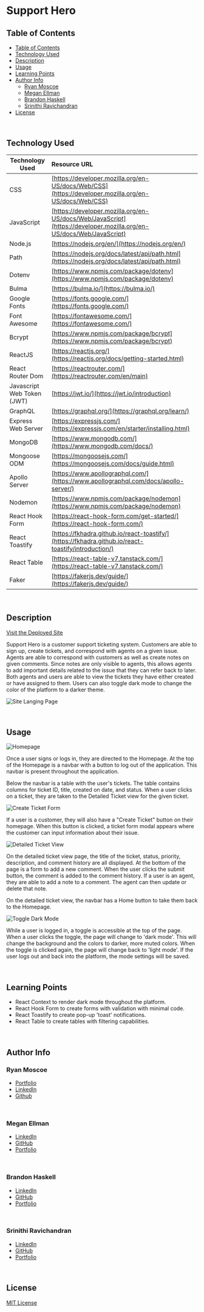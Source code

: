 # Support Hero
## Table of Contents
- [Table of Contents](#table-of-contents)
- [Technology Used](#technology-used)
- [Description](#description)
- [Usage](#usage)
- [Learning Points](#learning-points)
- [Author Info](#author-info)
  - [Ryan Moscoe](#ryan-moscoe)
  - [Megan Ellman](#megan-ellman)
  - [Brandon Haskell](#brandon-haskell)
  - [Srinithi Ravichandran](#srinithi-ravichandran)
- [License](#license)

<br />

## Technology Used

| Technology Used         | Resource URL           | 
| ------------- |:-------------| 
| CSS     | [https://developer.mozilla.org/en-US/docs/Web/CSS](https://developer.mozilla.org/en-US/docs/Web/CSS)      |   
| JavaScript | [https://developer.mozilla.org/en-US/docs/Web/JavaScript](https://developer.mozilla.org/en-US/docs/Web/JavaScript)     |    
| Node.js | [https://nodejs.org/en/](https://nodejs.org/en/) |
| Path | [https://nodejs.org/docs/latest/api/path.html](https://nodejs.org/docs/latest/api/path.html) |
| Dotenv | [https://www.npmjs.com/package/dotenv](https://www.npmjs.com/package/dotenv) |
| Bulma | [https://bulma.io/](https://bulma.io/) |
| Google Fonts | [https://fonts.google.com/](https://fonts.google.com/) |
| Font Awesome | [https://fontawesome.com/](https://fontawesome.com/) |
| Bcrypt | [https://www.npmjs.com/package/bcrypt](https://www.npmjs.com/package/bcrypt) |
| ReactJS | [https://reactjs.org/](https://reactjs.org/docs/getting-started.html) |
| React Router Dom | [https://reactrouter.com/](https://reactrouter.com/en/main) |
| Javascript Web Token (JWT) | [https://jwt.io/](https://jwt.io/introduction) |
| GraphQL | [https://graphql.org/](https://graphql.org/learn/) |
| Express Web Server | [https://expressjs.com/](https://expressjs.com/en/starter/installing.html) |
| MongoDB | [https://www.mongodb.com/](https://www.mongodb.com/docs/) |
| Mongoose ODM | [https://mongoosejs.com/](https://mongoosejs.com/docs/guide.html) |
| Apollo Server | [https://www.apollographql.com/](https://www.apollographql.com/docs/apollo-server/) |
| Nodemon | [https://www.npmjs.com/package/nodemon](https://www.npmjs.com/package/nodemon) |
| React Hook Form | [https://react-hook-form.com/get-started/](https://react-hook-form.com/) |
| React Toastify | [https://fkhadra.github.io/react-toastify/](https://fkhadra.github.io/react-toastify/introduction/) |
| React Table | [https://react-table-v7.tanstack.com/](https://react-table-v7.tanstack.com/) |
| Faker | [https://fakerjs.dev/guide/](https://fakerjs.dev/guide/) |

<br />

## Description 

[Visit the Deployed Site](https://dry-fjord-88699.herokuapp.com/)

Support Hero is a customer support ticketing system. Customers are able to sign up, create tickets, and correspond with agents on a given issue. Agents are able to correspond with customers as well as create notes on given comments. Since notes are only visible to agents, this allows agents to add important details related to the issue that they can refer back to later. Both agents and users are able to view the tickets they have either created or have assigned to them. Users can also toggle dark mode to change the color of the platform to a darker theme. 

![Site Langing Page](/assets/images/support-hero.gif)

<br/>

## Usage 

![Homepage](/assets/images/homepage.png)

Once a user signs or logs in, they are directed to the Homepage. At the top of the Homepage is a navbar with a button to log out of the application. This navbar is present throughout the application. 

Below the navbar is a table with the user's tickets. The table contains columns for ticket ID, title, created on date, and status. When a user clicks on a ticket, they are taken to the Detailed Ticket view for the given ticket. 

![Create Ticket Form](/assets/images/detailed-ticket.png)

If a user is a customer, they will also have a "Create Ticket" button on their homepage. When this button is clicked, a ticket form modal appears where the customer can input information about their issue. 

![Detailed Ticket View](/assets/images/detailed-ticket.png)

On the detailed ticket view page, the title of the ticket, status, priority, description, and comment history are all displayed. At the bottom of the page is a form to add a new comment. When the user clicks the submit button, the comment is added to the comment history. If a user is an agent, they are able to add a note to a comment. The agent can then update or delete that note.

On the detailed ticket view, the navbar has a Home button to take them back to the Homepage. 

![Toggle Dark Mode](/assets/images/dark-mode.gif)

While a user is logged in, a toggle is accessible at the top of the page. When a user clicks the toggle, the page will change to 'dark mode'. This will change the background and the colors to darker, more muted colors. When the toggle is clicked again, the page will change back to 'light mode'. If the user logs out and back into the platform, the mode settings will be saved.

<br />

## Learning Points 

* React Context to render dark mode throughout the platform.
* React Hook Form to create forms with validation with minimal code.
* React Toastify to create pop-up 'toast' notifications.
* React Table to create tables with filtering capabilities.

<br />

## Author Info

### Ryan Moscoe 

* [Portfolio](https://rmoscoe.github.io/portfolio/)
* [LinkedIn](https://www.linkedin.com/in/ryan-moscoe-8652973/)
* [Github](https://github.com/rmoscoe)

<br />

### Megan Ellman
* [LinkedIn](https://www.linkedin.com/in/megan-ellman/)
* [GitHub](https://github.com/megellman)
* [Portfolio](https://megellman.github.io/portfolio/)

<br />

### Brandon Haskell
* [LinkedIn](https://www.linkedin.com/in/brandon-haskell/)
* [GitHub](https://github.com/bhaskell7901)
* [Portfolio](https://bhaskell7901.github.io/react-portfolio/)

<br />

### Srinithi Ravichandran
* [LinkedIn](https://www.linkedin.com/in/srinithi-ravichandran-18891243/)
* [GitHub](https://github.com/srinithi19)
* [Portfolio](https://srinithi19.github.io/react-portfolio/)


<br />

## License

[MIT License](https://choosealicense.com/licenses/mit/)